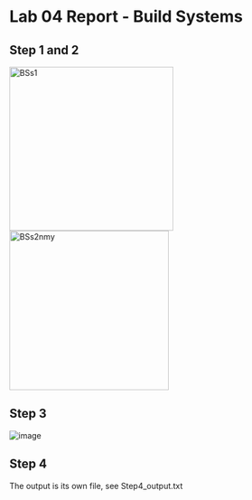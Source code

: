 # Lab 04 Report - Build Systems

## Step 1 and 2

<img width="290" alt="BSs1" src="https://user-images.githubusercontent.com/75342856/153725163-2bf8878b-9263-415c-8994-e20a72b0a3ee.PNG">
<img width="282" alt="BSs2nmy" src="https://user-images.githubusercontent.com/75342856/153725167-8842dd96-dff3-4332-84ad-03d5f5157415.PNG">

## Step 3

![image](https://user-images.githubusercontent.com/75342856/153725385-06b759a6-839e-4b74-bcbe-a6764f466eff.png)

## Step 4

The output is its own file, see Step4_output.txt
